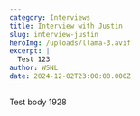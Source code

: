 ```yaml
---
category: Interviews
title: Interview with Justin
slug: interview-justin
heroImg: /uploads/llama-3.avif
excerpt: |
  Test 123
author: WSNL
date: 2024-12-02T23:00:00.000Z
---
```


Test body 1928
